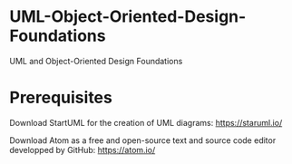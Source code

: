 # UML-Object-Oriented-Design-Foundations
UML and Object-Oriented Design Foundations

# Prerequisites

Download StartUML for the creation of UML diagrams: https://staruml.io/

Download Atom as a free and open-source text and source code editor developped by GitHub: https://atom.io/
